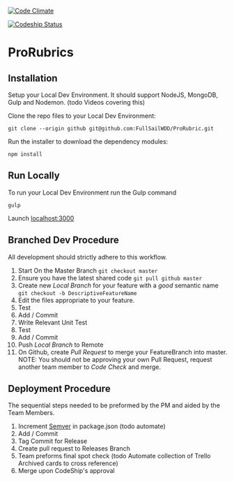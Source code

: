 [![Code Climate](https://codeclimate.com/github/FullSailWDD/ProRubric/badges/gpa.svg)](https://codeclimate.com/github/FullSailWDD/ProRubric)

[![Codeship Status](https://www.codeship.io/projects/a5dda180-1d33-0133-224b-76f7207d5aaa/status?branch=master)](https://codeship.com/projects/94948)

# ProRubrics

## Installation

Setup your Local Dev Environment. It should support NodeJS, MongoDB, Gulp and Nodemon. (todo Videos covering this)

Clone the repo files to your Local Dev Environment:

`git clone --origin github git@github.com:FullSailWDD/ProRubric.git `

Run the installer to download the dependency modules:

`npm install`

## Run Locally

To run your Local Dev Environment run the Gulp command

`gulp`

Launch [localhost:3000](http://localhost:3000)

## Branched Dev Procedure

All development should strictly adhere to this workflow.

1. Start On the Master Branch `git checkout master`
1. Ensure you have the latest shared code `git pull github master`
1. Create new *Local Branch* for your feature with a *good* semantic name `git checkout -b DescriptiveFeatureName`
1. Edit the files appropriate to your feature.
1. Test
1. Add / Commit
1. Write Relevant Unit Test
1. Test
1. Add / Commit
1. Push *Local Branch* to Remote
1. On Github, create *Pull Request* to merge your FeatureBranch into master. NOTE: You should not be approving your own Pull Request, request another team member to *Code Check* and merge.


## Deployment Procedure

The sequential steps needed to be preformed by the PM and aided by the Team Members.

1. Increment  [Semver](http://semver.org/) in package.json (todo automate)
1. Add / Commit
1. Tag Commit for Release
1. Create pull request to Releases Branch
1. Team preforms final spot check (todo Automate collection of Trello Archived cards to cross reference)
1. Merge upon CodeShip's approval